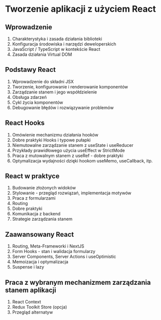 # Tworzenie aplikacji z użyciem React

## Wprowadzenie
1. Charakterystyka i zasada działania biblioteki
1. Konfiguracja środowiska i narzędzi deweloperskich
1. JavaScript / TypeScript w kontekście React
1. Zasada działania Virtual DOM
## Podstawy React
1. Wprowadzenie do składni JSX
1. Tworzenie, konfigurowanie i renderowanie komponentów
1. Zarządzanie stanem i jego współdzielenie
1. Obsługa zdarzeń
1. Cykl życia komponentów
1. Debugowanie błędów i rozwiązywanie problemów
## React Hooks
1. Omówienie mechanizmu działania hooków
1. Dobre praktyki Hooks i typowe pułapki
1. Niemutowalne zarządzanie stanem z useState i useReducer
1. Przykłady prawidłowego użycia useEffect w StrictMode
1. Praca z mutowalnym stanem z useRef - dobre praktyki
1. Optymalizacja wydajności dzięki hookom useMemo, useCallback, itp.
## React w praktyce
1. Budowanie złożonych widoków
1. Stylowanie - przegląd rozwiązań, implementacja motywów
1. Praca z formularzami
1. Routing
1. Dobre praktyki
1. Komunikacja z backend
1. Strategie zarządzania stanem
## Zaawansowany React
1. Routing, Meta-Frameworki i NextJS
1. Form Hooks - stan i walidacja formularzy
1. Server Components, Server Actions i useOptimistic
1. Memoizacja i optymalizacja
1. Suspense i lazy
## Praca z wybranym mechanizmem zarządzania stanem aplikacji
1. React Context
1. Redux Toolkit Store (opcja)
1. Przegląd alternatyw